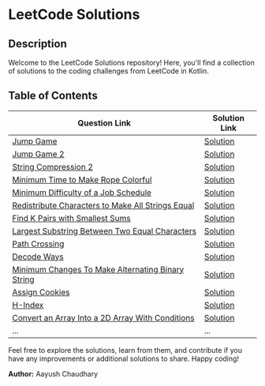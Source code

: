 # LeetCode Solutions

## Description

Welcome to the LeetCode Solutions repository! Here, you'll find a collection of solutions to the coding challenges from
LeetCode in Kotlin.

## Table of Contents

| Question Link                                                                                                                        | Solution Link                                                                                                                        |
|--------------------------------------------------------------------------------------------------------------------------------------|--------------------------------------------------------------------------------------------------------------------------------------|
| [Jump Game](https://leetcode.com/problems/jump-game/)                                                                                | [Solution](https://github.com/thearchetypee/LeetCodeSolutions/blob/main/src/December/JumpGame.kt)                                    |
| [Jump Game 2](https://leetcode.com/problems/jump-game-ii)                                                                            | [Solution](https://github.com/thearchetypee/LeetCodeSolutions/blob/main/src/December/JumpGame2.kt)                                   |
| [String Compression 2](https://leetcode.com/problems/string-compression-ii)                                                          | [Solution](https://github.com/thearchetypee/LeetCodeSolutions/blob/main/src/December/StringCompression2.kt)                          |
| [Minimum Time to Make Rope Colorful](https://leetcode.com/problems/minimum-time-to-make-rope-colorful)                               | [Solution](https://github.com/thearchetypee/LeetCodeSolutions/blob/main/src/December/MinimumTimeToMakeRopeColorFul.kt)               |
| [Minimum Difficulty of a Job Schedule](https://leetcode.com/problems/minimum-difficulty-of-a-job-schedule)                           | [Solution](https://github.com/thearchetypee/LeetCodeSolutions/blob/main/src/December/MinimumDiffOfAJobSchedule.kt)                   |
| [Redistribute Characters to Make All Strings Equal](https://leetcode.com/problems/redistribute-characters-to-make-all-strings-equal) | [Solution](https://github.com/thearchetypee/LeetCodeSolutions/blob/main/src/December/RedistributeCharacterstoMakeAllStringsEqual.kt) |
| [Find K Pairs with Smallest Sums](https://leetcode.com/problems/find-k-pairs-with-smallest-sums)                                     | [Solution](https://github.com/thearchetypee/LeetCodeSolutions/blob/main/src/December/KthSmallestPair.kt)                             |
| [Largest Substring Between Two Equal Characters](https://leetcode.com/problems/largest-substring-between-two-equal-characters)       | [Solution](https://github.com/thearchetypee/LeetCodeSolutions/blob/main/src/December/MaxLengthBetweenEqualCharacters.kt)             |
| [Path Crossing](https://leetcode.com/problems/path-crossing)                                                                         | [Solution](https://github.com/thearchetypee/LeetCodeSolutions/blob/main/src/December/PathCrossing.kt)                                |
| [Decode Ways](https://leetcode.com/problems/decode-ways/)                                                                            | [Solution](https://github.com/thearchetypee/LeetCodeSolutions/blob/main/src/December/NumDecoding.kt)                                 |
| [Minimum Changes To Make Alternating Binary String](https://leetcode.com/problems/minimum-changes-to-make-alternating-binary-string) | [Solution](https://github.com/thearchetypee/LeetCodeSolutions/blob/main/src/December/MinOperations.kt)                               |
| [Assign Cookies](https://leetcode.com/problems/assign-cookies)                                                                       | [Solution](https://github.com/thearchetypee/LeetCodeSolutions/blob/main/src/January/AssignCookies.kt)                                |
| [H-Index](https://leetcode.com/problems/h-index)                                                                              | [Solution](https://github.com/thearchetypee/LeetCodeSolutions/blob/main/src/January/HIndex.kt)                                       |
| [Convert an Array Into a 2D Array With Conditions](https://leetcode.com/problems/convert-an-array-into-a-2d-array-with-conditions)                                                                              | [Solution](https://github.com/thearchetypee/LeetCodeSolutions/blob/main/src/January/ConvertanArrayIntoa2DArrayWithConditions.kt)                                       |
| ...                                                                                                                                  | ...                                                                                                                                  |

Feel free to explore the solutions, learn from them, and contribute if you have any improvements or additional solutions
to share. Happy coding!

**Author:** Aayush Chaudhary
